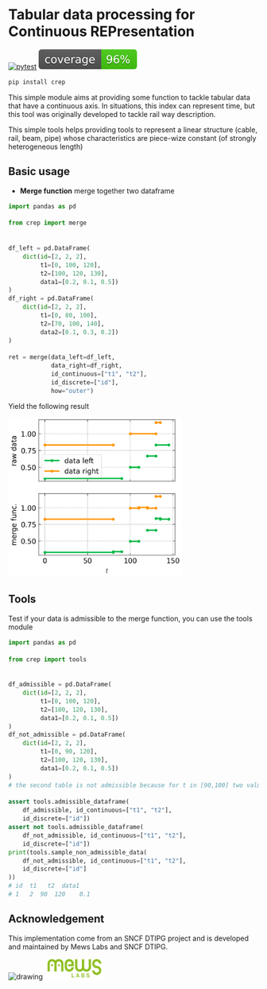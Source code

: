 # Tabular data processing for Continuous REPresentation
[![pytest](https://github.com/eurobios-scb/crep/actions/workflows/pytest.yml/badge.svg?event=push)](https://docs.pytest.org)
![code coverage](https://raw.githubusercontent.com/eurobios-mews-labs/crep/coverage-badge/coverage.svg?raw=true)
```python
pip install crep
``` 

This simple module aims at providing some function to tackle tabular 
data that have a continuous axis. In situations, this index can represent 
time, but this tool was originally developed to tackle rail way description.

This simple tools helps providing tools to represent a linear structure (cable, rail, beam, pipe) 
whose characteristics are piece-wize constant (of strongly heterogeneous length)

## Basic usage

* **Merge function** merge together two dataframe
```python
import pandas as pd

from crep import merge


df_left = pd.DataFrame(
    dict(id=[2, 2, 2],
         t1=[0, 100, 120],
         t2=[100, 120, 130],
         data1=[0.2, 0.1, 0.5])
)
df_right = pd.DataFrame(
    dict(id=[2, 2, 2],
         t1=[0, 80, 100],
         t2=[70, 100, 140],
         data2=[0.1, 0.3, 0.2])
)

ret = merge(data_left=df_left,
            data_right=df_right,
            id_continuous=["t1", "t2"],
            id_discrete=["id"],
            how="outer")
```
Yield the following result


<img src="examples/merge.png" alt="drawing" width="350"/>

## Tools

Test if your data is admissible to the merge function, you can use the tools module

```python
import pandas as pd

from crep import tools


df_admissible = pd.DataFrame(
    dict(id=[2, 2, 2],
         t1=[0, 100, 120],
         t2=[100, 120, 130],
         data1=[0.2, 0.1, 0.5])
)
df_not_admissible = pd.DataFrame(
    dict(id=[2, 2, 2],
         t1=[0, 90, 120],
         t2=[100, 120, 130],
         data1=[0.2, 0.1, 0.5])
)
# the second table is not admissible because for t in [90,100] two values are possible

assert tools.admissible_dataframe(
    df_admissible, id_continuous=["t1", "t2"],
    id_discrete=["id"])
assert not tools.admissible_dataframe(
    df_not_admissible, id_continuous=["t1", "t2"],
    id_discrete=["id"])
print(tools.sample_non_admissible_data(
    df_not_admissible, id_continuous=["t1", "t2"],
    id_discrete=["id"]
))
# id  t1   t2  data1
# 1   2  90  120    0.1
```
 

## Acknowledgement
This implementation come from an SNCF DTIPG project and is
developed and maintained by Mews Labs and SNCF DTIPG.

<img src="https://www.sncf.com/themes/contrib/sncf_theme/images/logo-sncf.svg?v=3102549095" alt="drawing" width="100"/>
<img src="./.static/mews_labs.png" alt="drawing" width="120"/>
